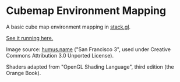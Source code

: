 # Cubemap Environment Mapping
A basic cube map environment mapping in [stack.gl](http://stack.gl).

[See it running here.](http://oparisy.github.io/CubeMapEnvironmentMapping/)

Image source: [humus.name](http://www.humus.name/index.php?page=Textures) ("San Francisco 3", used under Creative Commons Attribution 3.0 Unported License).

Shaders adapted from "OpenGL Shading Language", third edition (the Orange Book).
